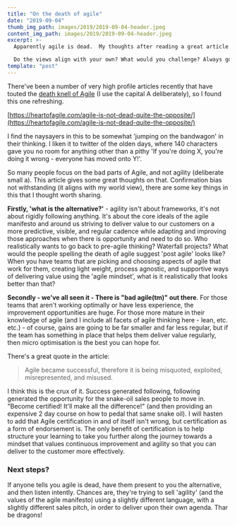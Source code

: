 ```yaml
---
title: "On the death of agile"
date: "2019-09-04"
thumb_img_path: images/2019/2019-09-04-header.jpeg
content_img_path: images/2019/2019-09-04-header.jpeg
excerpt: >-
  Apparently agile is dead.  My thoughts after reading a great article dispelling the myths.  Would love to hear views from my connections on what their views are around agile's death (or indeed, what post agile looks like).

  Do the views align with your own? What would you challenge? Always good to have a debate on these things :)
template: "post"
---
```


There've been a number of very high profile articles recently that have touted the [death knell of Agile](https://l.workplace.com/l.php?u=https%3A%2F%2Fwww.forbes.com%2Fsites%2Fcognitiveworld%2F2019%2F08%2F23%2Fthe-end-of-agile%2322d18abc797b&h=AT06T_boQtAWtzgW4EAQ76xITjK0tj2atm-_Jtr9DEjRFOeGgnLdDNspdyXBdO3OgVP_rP9qUA2s0GhFzLOhF3uPAUjBkYA3tX3j-QyhOM0Y0juch0Inp7U8JZpOy2rKV2srJSKPNcubcK04DH-hBR4) (I use the capital A deliberately), so I found this one refreshing.

[https://heartofagile.com/agile-is-not-dead-quite-the-opposite/](https://heartofagile.com/agile-is-not-dead-quite-the-opposite/)

I find the naysayers in this to be somewhat 'jumping on the bandwagon' in their thinking. I liken it to twitter of the olden days, where 140 characters gave you no room for anything other than a pithy 'If you're doing X, you're doing it wrong - everyone has moved onto Y!'.

So many people focus on the bad parts of Agile, and not agility (deliberate small a). This article gives some great thoughts on that. Confirmation bias not withstanding (it aligns with my world view), there are some key things in this that I thought worth sharing.

**Firstly, 'what is the alternative?'** - agility isn't about frameworks, it's not about rigidly following anything. It's about the core ideals of the agile manifesto and around us striving to deliver value to our customers on a more predictive, visible, and regular cadence while adapting and improving those approaches when there is opportunity and need to do so. Who realistically wants to go back to pre-agile thinking? Waterfall projects? What would the people spelling the death of agile suggest 'post agile' looks like? When you have teams that are picking and choosing aspects of agile that work for them, creating light weight, process agnostic, and supportive ways of delivering value using the 'agile mindset', what is it realistically that looks better than that?

**Secondly - we've all seen it - There is "bad agile(tm)" out there**. For those teams that aren't working optimally or have less experience, the improvement opportunities are huge. For those more mature in their knowledge of agile (and I include all facets of agile thinking here - lean, etc. etc.) - of course, gains are going to be far smaller and far less regular, but if the team has something in place that helps them deliver value regularly, then micro optimisation is the best you can hope for.

There's a great quote in the article:

> Agile became successful, therefore it is being misquoted, exploited, misrepresented, and misused.

I think this is the crux of it. Success generated following, following generated the opportunity for the snake-oil sales people to move in. "Become certified! It'll make all the difference!" (and then providing an expensive 2 day course on how to pedal that same snake oil). I will hasten to add that Agile certification in and of itself isn't wrong, but certification as a form of endorsement is. The only benefit of certification is to help structure your learning to take you further along the journey towards a mindset that values continuous improvement and agility so that you can deliver to the customer more effectively.

### Next steps?

If anyone tells you agile is dead, have them present to you the alternative, and then listen intently. Chances are, they're trying to sell 'agility' (and the values of the agile manifesto) using a slightly different language, with a slightly different sales pitch, in order to deliver upon their own agenda. Thar be dragons!